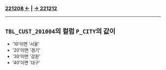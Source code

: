 ﻿### [221208 ←](/221205-_JSP/221208/) | [→ 221212](/221205-_JSP/221212/)

---

## `TBL_CUST_201004`의 컬럼 `P_CITY`의 값이

- '10'이면 '서울'
- '20'이면 '경기'
- '30'이면 '강원'
- '40'이면 '대구'